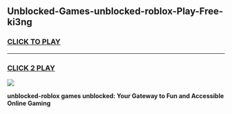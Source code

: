 
## Unblocked-Games-unblocked-roblox-Play-Free-ki3ng
<h3>
<a href="https://premium76.site?title=unblocked-roblox&ref=23A">CLICK TO PLAY</a></h3>
<hr>

<h3>
<a href="https://premium76.site?title=unblocked-roblox&ref=23A">CLICK 2 PLAY</a>
  
</h3>

<a href="https://premium76.site?title=unblocked-roblox&ref=23A"><img src="https://clearcache.store/games.png"></a>


**unblocked-roblox games unblocked: Your Gateway to Fun and Accessible Online Gaming**
